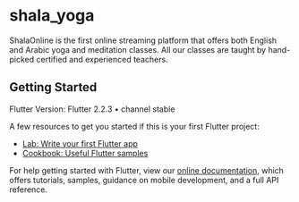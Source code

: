 # shala_yoga

ShalaOnline is the first online streaming platform that offers both English and Arabic yoga and meditation classes. All our classes are taught by hand-picked certified and experienced teachers.

## Getting Started

Flutter Version: Flutter 2.2.3 • channel stable

A few resources to get you started if this is your first Flutter project:

- [Lab: Write your first Flutter app](https://flutter.dev/docs/get-started/codelab)
- [Cookbook: Useful Flutter samples](https://flutter.dev/docs/cookbook)

For help getting started with Flutter, view our
[online documentation](https://flutter.dev/docs), which offers tutorials,
samples, guidance on mobile development, and a full API reference.
